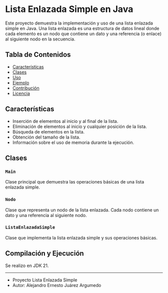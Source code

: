 # Lista Enlazada Simple en Java

Este proyecto demuestra la implementación y uso de una lista enlazada simple en Java. Una lista enlazada es una estructura de datos lineal donde cada elemento es un nodo que contiene un dato y una referencia (o enlace) al siguiente nodo en la secuencia.

## Tabla de Contenidos
- [Características](#características)
- [Clases](#clases)
- [Uso](#uso)
- [Ejemplo](#ejemplo)
- [Contribución](#contribución)
- [Licencia](#licencia)

## Características

- Inserción de elementos al inicio y al final de la lista.
- Eliminación de elementos al inicio y cualquier posición de la lista.
- Búsqueda de elementos en la lista.
- Obtención del tamaño de la lista.
- Información sobre el uso de memoria durante la ejecución.

## Clases

### `Main`
Clase principal que demuestra las operaciones básicas de una lista enlazada simple.

### `Nodo`
Clase que representa un nodo de la lista enlazada. Cada nodo contiene un dato y una referencia al siguiente nodo.

### `ListaEnlazadaSimple`
Clase que implementa la lista enlazada simple y sus operaciones básicas.

## Compilación y Ejecución
Se realizo en JDK 21.

***
- Proyecto Lista Enlazada Simple
- Autor: Alejandro Ernesto Juárez Argumedo
